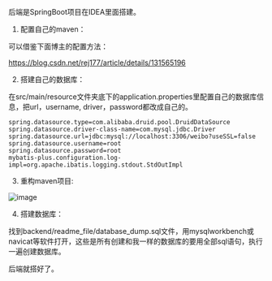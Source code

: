 后端是SpringBoot项目在IDEA里面搭建。

1. 配置自己的maven：

可以借鉴下面博主的配置方法：

https://blog.csdn.net/rej177/article/details/131565196

2. 搭建自己的数据库：

在src/main/resource文件夹底下的application.properties里配置自己的数据库信息，把url，username, driver，password都改成自己的。

```properties
spring.datasource.type=com.alibaba.druid.pool.DruidDataSource
spring.datasource.driver-class-name=com.mysql.jdbc.Driver
spring.datasource.url=jdbc:mysql://localhost:3306/weibo?useSSL=false
spring.datasource.username=root
spring.datasource.password=root
mybatis-plus.configuration.log-impl=org.apache.ibatis.logging.stdout.StdOutImpl
```

3. 重构maven项目:

![image](https://github.com/Y0sem1te/ModernWebWeiBoSystem/tree/main/backend/readme_file/img1.png)

4. 搭建数据库：

找到backend/readme_file/database_dump.sql文件，用mysqlworkbench或navicat等软件打开，这些是所有创建和我一样的数据库的要用全部sql语句，执行一遍创建数据库。



后端就搭好了。